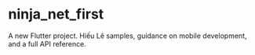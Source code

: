# ninja_net_first

A new Flutter project.
Hiếu Lê
samples, guidance on mobile development, and a full API reference.
